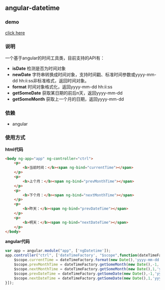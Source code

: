 ## angular-datetime

### demo
[click here](http://www.w3cin.com/demo/angular-components/angular-datetime/)

### 说明
一个基于angular的时间工具类，目前支持的API有：  

- **isDate** 检测是否为时间对象
- **newDate** 字符串转换成时间对象，支持时间戳、标准时间参数或yyyy-mm-dd hh:ii:ss非标准格式，返回时间对象。
- **format** 时间对象格式化，返回yyyy-mm-dd hh:ii:ss
- **getSomeDate** 获取某日期的前后n天，返回yyyy-mm-dd
- **getSomeMonth** 获取上一个月的日期，返回yyyy-mm-dd

### 依赖
- angular

### 使用方式  
**html代码**  
```html
<body ng-app="app" ng-controller="ctrl">
    <p>
    	<b>当前时间：</b><span ng-bind="currentTime"></span>
    </p>
    <p>
    	<b>上个月：</b><span ng-bind="prevMonthTime"></span>
    </p>
    <p>
    	<b>下个月：</b><span ng-bind="nextMonthTime"></span>
    </p>
    <p>
    	<b>昨天：</b><span ng-bind="prevDateTime"></span>
    </p>
    <p>
    	<b>明天：</b><span ng-bind="nextDateTime"></span>
    </p>
</body>
```

**angular代码**  
```javascript
var app = angular.module("app", ['ngDatetime']);
app.controller("ctrl", ['dateTimeFactory', "$scope",function(dateTimeFactory,$scope) {
	$scope.currentTime = dateTimeFactory.format(new Date(),'yyyy-mm-dd');
	$scope.prevMonthTime = dateTimeFactory.getSomeMonth(new Date(),-1,'yyyy-mm-dd');
	$scope.nextMonthTime = dateTimeFactory.getSomeMonth(new Date(),1,'yyyy-mm-dd');
	$scope.prevDateTime = dateTimeFactory.getSomeDate(new Date(),-1,'yyyy-mm-dd');
	$scope.nextDateTime = dateTimeFactory.getSomeDate(new Date(),1,'yyyy-mm-dd');
}]);
```